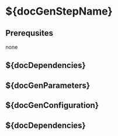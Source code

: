 # ${docGenStepName}

## Prerequsites

none

## ${docDependencies}

## ${docGenParameters}

## ${docGenConfiguration}

## ${docDependencies}

